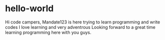 # hello-world
Hi code campers,
Mandate123 is here trying to learn programming and write codes
I love learning and very adventrous
Looking forward to a great time learning programming here with you guys.
